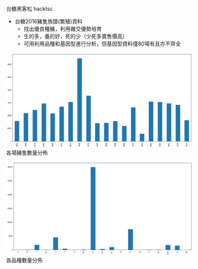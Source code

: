 台糖黑客松 hacktsc
* 台糖2016豬隻族譜(繁殖)資料
  - 找出優良種豬，利用雜交優勢培育
  - 生的多，養的好，死的少（少死多賣售價高）
  - 可用利用品種和基因型進行分析，但基因型資料僅80場有且亦不齊全

![image](https://github.com/almightybobo/hacktsc/blob/master/1.png)
各場豬隻數量分佈

![image](https://github.com/almightybobo/hacktsc/blob/master/2.png)
各品種數量分佈
